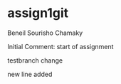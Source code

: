 # assign1git
Beneil Sourisho Chamaky


Initial Comment: start of assignment

testbranch change

new line added

